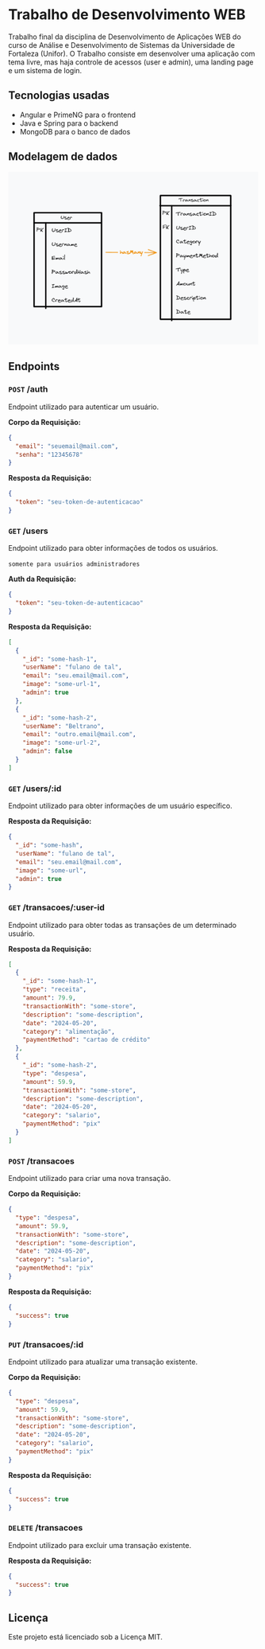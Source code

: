 # Trabalho de Desenvolvimento WEB

Trabalho final da disciplina de Desenvolvimento de Aplicações WEB do curso de Análise e Desenvolvimento de Sistemas da Universidade de Fortaleza (Unifor). O Trabalho consiste em desenvolver uma aplicação com tema livre, mas haja controle de acessos (user e admin), uma landing page e um sistema de login.

## Tecnologias usadas

- Angular e PrimeNG para o frontend
- Java e Spring para o backend
- MongoDB para o banco de dados

## Modelagem de dados

![Diagrama de Entidade-Relacionamento](dto.png)

## Endpoints

### `POST` /auth

Endpoint utilizado para autenticar um usuário.

**Corpo da Requisição:**

```json
{
  "email": "seuemail@mail.com",
  "senha": "12345678"
}
```

**Resposta da Requisição:**

```json
{
  "token": "seu-token-de-autenticacao"
}
```

### `GET` /users 

Endpoint utilizado para obter informações de todos os usuários. 

`somente para usuários administradores`

**Auth da Requisição:**

```json
{
  "token": "seu-token-de-autenticacao"
}
```

**Resposta da Requisição:**

```json
[
  {
    "_id": "some-hash-1",
    "userName": "fulano de tal",
    "email": "seu.email@mail.com",
    "image": "some-url-1",
    "admin": true
  },
  {
    "_id": "some-hash-2",
    "userName": "Beltrano",
    "email": "outro.email@mail.com",
    "image": "some-url-2",
    "admin": false
  }
]
```

### `GET` /users/:id

Endpoint utilizado para obter informações de um usuário específico.

**Resposta da Requisição:**

```json
{
  "_id": "some-hash",
  "userName": "fulano de tal",
  "email": "seu.email@mail.com",
  "image": "some-url",
  "admin": true
}
```

### `GET` /transacoes/:user-id

Endpoint utilizado para obter todas as transações de um determinado usuário.

**Resposta da Requisição:**

```json
[
  {
    "_id": "some-hash-1",
    "type": "receita",
    "amount": 79.9,
    "transactionWith": "some-store",
    "description": "some-description",
    "date": "2024-05-20",
    "category": "alimentação",
    "paymentMethod": "cartao de crédito"
  },
  {
    "_id": "some-hash-2",
    "type": "despesa",
    "amount": 59.9,
    "transactionWith": "some-store",
    "description": "some-description",
    "date": "2024-05-20",
    "category": "salario",
    "paymentMethod": "pix"
  }
]
```

### `POST` /transacoes

Endpoint utilizado para criar uma nova transação.

**Corpo da Requisição:**

```json
{
  "type": "despesa",
  "amount": 59.9,
  "transactionWith": "some-store",
  "description": "some-description",
  "date": "2024-05-20",
  "category": "salario",
  "paymentMethod": "pix"
}
```

**Resposta da Requisição:**

```json
{
  "success": true
}
```

### `PUT` /transacoes/:id

Endpoint utilizado para atualizar uma transação existente.

**Corpo da Requisição:**

```json
{
  "type": "despesa",
  "amount": 59.9,
  "transactionWith": "some-store",
  "description": "some-description",
  "date": "2024-05-20",
  "category": "salario",
  "paymentMethod": "pix"
}
```

**Resposta da Requisição:**

```json
{
  "success": true
}
```

### `DELETE` /transacoes

Endpoint utilizado para excluir uma transação existente.

**Resposta da Requisição:**

```json
{
  "success": true
}
```

## Licença

Este projeto está licenciado sob a Licença MIT.

